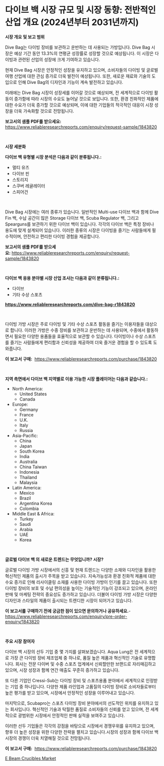 <p><h1>다이브 백 시장 규모 및 시장 동향: 전반적인 산업 개요 (2024년부터 2031년까지)</h1></p><p><strong>시장 개요 및 보고 범위</strong></p>
<p><p>Dive Bag는 다이빙 장비를 보관하고 운반하는 데 사용되는 가방입니다. Dive Bag 시장은 예상 기간 동안 13.3%의 연평균 성장률로 성장할 것으로 예상됩니다. 이 시장은 다이빙과 관련된 산업의 성장에 크게 기여하고 있습니다.</p><p>현재 Dive Bag 시장은 안정적인 성장을 유지하고 있으며, 소비자들의 다이빙 및 글로벌 여행 산업에 대한 관심 증가로 더욱 발전이 예상됩니다. 또한, 새로운 재료와 기술의 도입으로 인해 Dive Bag의 디자인과 기능이 계속 발전하고 있습니다.</p><p>미래에는 Dive Bag 시장이 성장세를 이어갈 것으로 예상되며, 전 세계적으로 다이빙 활동이 증가함에 따라 시장의 수요도 늘어날 것으로 보입니다. 또한, 환경 친화적인 제품에 대한 수요가 더욱 증가할 것으로 예상되며, 이에 대한 기업들의 적극적인 대응이 시장 성장을 더욱 가속화할 것으로 전망됩니다.</p></p>
<p><strong>보고서의 샘플 PDF를 받으세요:</strong> <a href="https://www.reliableresearchreports.com/enquiry/request-sample/1843820">https://www.reliableresearchreports.com/enquiry/request-sample/1843820</a></p>
<p>&nbsp;</p>
<p><strong>시장 세분화</strong></p>
<p><strong>다이브 백 유형별 시장 분석은 다음과 같이 분류됩니다.:</strong></p>
<p><ul><li>멀티 유즈</li><li>다이브 핀</li><li>스토리지</li><li>스쿠버 레귤레이터</li><li>스피어건</li></ul></p>
<p>&nbsp;</p>
<p><p>Dive Bag 시장에는 여러 종류가 있습니다. 일반적인 Multi-use 다이브 백과 함께 Dive Fin 백, 수납 공간이 많은 Storage 다이브 백, Scuba Regulator 백, 그리고 Spearguns를 보관하기 위한 다이브 백이 있습니다. 각각의 다이브 백은 특정 장비나 용도에 맞게 설계되어 있습니다. 이러한 종류의 시장은 다이빙을 즐기는 사람들에게 필수적이며, 안전하고 편리한 다이빙 경험을 제공합니다.</p></p>
<p><strong>보고서의 샘플 PDF를 받으세요:</strong>&nbsp;<a href="https://www.reliableresearchreports.com/enquiry/request-sample/1843820">https://www.reliableresearchreports.com/enquiry/request-sample/1843820</a></p>
<p>&nbsp;</p>
<p><strong> 다이브 백 응용 분야별 시장 산업 조사는 다음과 같이 분류됩니다.:</strong></p>
<p><ul><li>다이브</li><li>기타 수상 스포츠</li></ul></p>
<p><strong><a href="https://www.reliableresearchreports.com/dive-bag-r1843820">https://www.reliableresearchreports.com/dive-bag-r1843820</a></strong></p>
<p>&nbsp;</p>
<p><p>다이빙 가방 시장은 주로 다이빙 및 기타 수상 스포츠 활동을 즐기는 이용자들을 대상으로 합니다. 이러한 가방은 수중 장비를 보관하고 운반하는 데 사용되며, 수중에서 활동하면서 필요한 다양한 용품들을 효율적으로 보관할 수 있습니다. 다이빙이나 수상 스포츠를 즐기는 사람들에게 편리함과 신뢰성을 제공하여 더욱 즐거운 경험을 할 수 있도록 도와줍니다.</p></p>
<p><strong>이 보고서 구매:</strong>&nbsp; <a href="https://www.reliableresearchreports.com/purchase/1843820">https://www.reliableresearchreports.com/purchase/1843820</a></p>
<p>&nbsp;</p>
<p><strong>지역 측면에서 다이브 백 지역별로 이용 가능한 시장 플레이어는 다음과 같습니다.:</strong></p>
<p><ul>
    <li>
        North America:
        <ul>
            <li>United States</li>
            <li>Canada</li>
        </ul>
    </li>
    <li>
        Europe:
        <ul>
            <li>Germany</li>
            <li>France</li>
            <li>U.K.</li>
            <li>Italy</li>
            <li>Russia</li>
        </ul>
    </li>
    <li>
        Asia-Pacific:
        <ul>
            <li>China</li>
            <li>Japan</li>
            <li>South Korea</li>
            <li>India</li>
            <li>Australia</li>
            <li>China Taiwan</li>
            <li>Indonesia</li>
            <li>Thailand</li>
            <li>Malaysia</li>
        </ul>
    </li>
    <li>
        Latin America:
        <ul>
            <li>Mexico</li>
            <li>Brazil</li>
            <li>Argentina Korea</li>
            <li>Colombia</li>
        </ul>
    </li>
    <li>
        Middle East & Africa:
        <ul>
            <li>Turkey</li>
            <li>Saudi</li>
            <li>Arabia</li>
            <li>UAE</li>
            <li>Korea</li>
        </ul>
    </li>
    </ul></p>
<p>&nbsp;</p>
<p><strong>글로벌 다이브 백 의 새로운 트렌드는 무엇입니까? 시장?</strong></p>
<p><p>글로벌 다이빙 가방 시장에서의 신흥 및 현재 트렌드는 다양한 소재와 디자인을 활용한 혁신적인 제품의 출시가 주목을 받고 있습니다. 지속가능성과 환경 친화적 제품에 대한 수요 증가로 인해 리사이클링 소재를 사용한 다이빙 가방이 인기를 끌고 있습니다. 또한 다이빙 장비의 보호 및 수납 편의성을 높이는 기술적인 기능이 강조되고 있으며, 온라인 판매 및 마케팅 전략의 중요성도 증가하고 있습니다. 더불어 다이빙 가방 시장은 다양한 디자인과 스타일의 제품이 출시되는 트렌디한 시장이 되어가고 있습니다.</p></p>
<p><strong>이 보고서를 구매하기 전에 궁금한 점이 있으면 문의하거나 공유하세요.</strong>- <a href="https://www.reliableresearchreports.com/enquiry/pre-order-enquiry/1843820">https://www.reliableresearchreports.com/enquiry/pre-order-enquiry/1843820</a></p>
<p>&nbsp;</p>
<p><strong>주요 시장 참여자</strong></p>
<p><p>다이브 백 시장의 선두 기업 중 몇 가지를 살펴보겠습니다. Aqua Lung은 전 세계적으로 가장 큰 다이빙 장비 제조업체 중 하나로, 품질 높은 제품과 혁신적인 기술로 유명합니다. 회사는 전문 다이버 및 수중 스포츠 업계에서 신뢰할만한 브랜드로 자리매김하고 있으며, 시장 성장과 함께 연간 매출도 꾸준히 증가하고 있습니다.</p><p>또 다른 기업인 Cressi-Sub는 다이빙 장비 및 스포츠용품 분야에서 세계적으로 인정받는 기업 중 하나입니다. 다양한 제품 라인업과 고품질의 다이빙 장비로 소비자들로부터 높은 평가를 받고 있으며, 시장에서 안정적인 성장을 이루어내고 있습니다.</p><p>마지막으로, Scubapro는 스포츠 다이빙 장비 분야에서의 선도적인 위치를 유지하고 있는 회사입니다. 혁신적인 기술과 탁월한 품질로 소비자들의 신뢰를 얻고 있으며, 전 세계적으로 광범위한 시장에서 안정적인 판매 실적을 보여주고 있습니다.</p><p>이러한 선두 기업들은 각각의 강점을 바탕으로 시장에서 경쟁우위를 유지하고 있으며, 향후 더 높은 성장을 위한 다양한 전략을 펼치고 있습니다.시장의 성장과 함께 다이브 백 시장의 경쟁이 더욱 치열해질 것으로 전망됩니다.</p></p>
<p><strong>이 보고서 구매:</strong>&nbsp;&nbsp;<a href="https://www.reliableresearchreports.com/purchase/1843820">https://www.reliableresearchreports.com/purchase/1843820</a></p>
<p><p><a href="https://mire-aunt-385.notion.site/E-Beam-Crucibles-Market-Insight-Market-Trends-Growth-Forecasted-from-2024-TO-2031-8092aebe9dd64b548d0457c07e7080af">E Beam Crucibles Market</a></p></p>